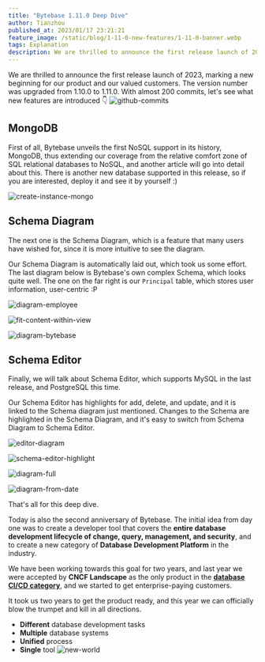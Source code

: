 ```yaml
---
title: "Bytebase 1.11.0 Deep Dive"
author: Tianzhou
published_at: 2023/01/17 23:21:21
feature_image: /static/blog/1-11-0-new-features/1-11-0-banner.webp
tags: Explanation
description: We are thrilled to announce the first release launch of 2023, marking a new beginning for our product and our valued customers. The version number was upgraded from 1.10.0 to 1.11.0. - MongoDB - Schema Diagram - Schema Editor.
---
```


We are thrilled to announce the first release launch of 2023, marking a new beginning for our product and our valued customers. The version number was upgraded from 1.10.0 to 1.11.0. With almost 200 commits, let's see what new features are introduced 👇
![github-commits](/static/blog/1-11-0-new-features/github-commits.webp)

## MongoDB

First of all, Bytebase unveils the first NoSQL support in its history, MongoDB, thus extending our coverage from the relative comfort zone of SQL relational databases to NoSQL, and another article will go into detail about this. There is another new database supported in this release, so if you are interested, deploy it and see it by yourself :)

![create-instance-mongo](/static/blog/1-11-0-new-features/create-instance-mongo.webp)

## Schema Diagram

The next one is the Schema Diagram, which is a feature that many users have wished for, since it is more intuitive to see the diagram.

Our Schema Diagram is automatically laid out, which took us some effort. The last diagram below is Bytebase's own complex Schema, which looks quite well. The one on the far right is our `Principal` table, which stores user information, user-centric :P

![diagram-employee](/static/blog/1-11-0-new-features/diagram-employee.webp)

![fit-content-within-view](/static/blog/1-11-0-new-features/fit-content-within-view.webp)

![diagram-bytebase](/static/blog/1-11-0-new-features/diagram-bytebase.webp)

## Schema Editor

Finally, we will talk about Schema Editor, which supports MySQL in the last release, and PostgreSQL this time.

Our Schema Editor has highlights for add, delete, and update, and it is linked to the Schema diagram just mentioned. Changes to the Schema are highlighted in the Schema Diagram, and it's easy to switch from Schema Diagram to Schema Editor.

![editor-diagram](/static/blog/1-11-0-new-features/editor-diagram.webp)

![schema-editor-highlight](/static/blog/1-11-0-new-features/schema-editor-highlight.webp)

![diagram-full](/static/blog/1-11-0-new-features/diagram-full.webp)

![diagram-from-date](/static/blog/1-11-0-new-features/diagram-from-date.webp)

That's all for this deep dive.

Today is also the second anniversary of Bytebase. The initial idea from day one was to create a developer tool that covers the **entire database development lifecycle of change, query, management, and security**, and to create a new category of **Database Development Platform** in the industry.

We have been working towards this goal for two years, and last year we were accepted by **CNCF Landscape** as the only product in the [**database CI/CD category**](https://landscape.cncf.io/?selected=bytebase), and we started to get enterprise-paying customers.

It took us two years to get the product ready, and this year we can officially blow the trumpet and kill in all directions.

- **Different** database development tasks
- **Multiple** database systems
- **Unified** process
- **Single** tool
![new-world](/static/blog/1-11-0-new-features/new-world.webp)